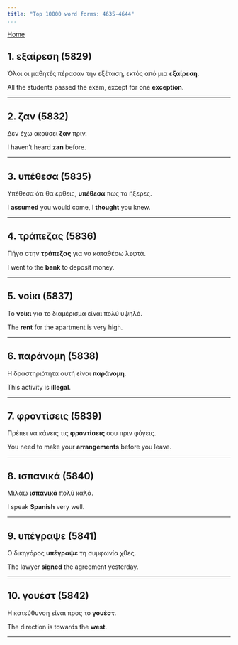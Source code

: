 ```yaml
---
title: "Top 10000 word forms: 4635-4644"
...
```


[Home](./) 

## 1. εξαίρεση (5829)

Όλοι οι μαθητές πέρασαν την εξέταση, εκτός από μια **εξαίρεση**.

All the students passed the exam, except for one **exception**.

---

## 2. ζαν (5832)

Δεν έχω ακούσει **ζαν** πριν.  

I haven’t heard **zan** before.

---

## 3. υπέθεσα (5835)

Υπέθεσα ότι θα έρθεις, **υπέθεσα** πως το ήξερες.

I **assumed** you would come, I **thought** you knew.

---

## 4. τράπεζας (5836)

Πήγα στην **τράπεζας** για να καταθέσω λεφτά.

I went to the **bank** to deposit money.

---

## 5. νοίκι (5837)

Το **νοίκι** για το διαμέρισμα είναι πολύ υψηλό.

The **rent** for the apartment is very high.

---

## 6. παράνομη (5838)

Η δραστηριότητα αυτή είναι **παράνομη**.

This activity is **illegal**.

---

## 7. φροντίσεις (5839)

Πρέπει να κάνεις τις **φροντίσεις** σου πριν φύγεις.  

You need to make your **arrangements** before you leave.

---

## 8. ισπανικά (5840)

Μιλάω **ισπανικά** πολύ καλά.  

I speak **Spanish** very well.

---

## 9. υπέγραψε (5841)

Ο δικηγόρος **υπέγραψε** τη συμφωνία χθες.

The lawyer **signed** the agreement yesterday.

---

## 10. γουέστ (5842)

Η κατεύθυνση είναι προς το **γουέστ**.  

The direction is towards the **west**.

---


